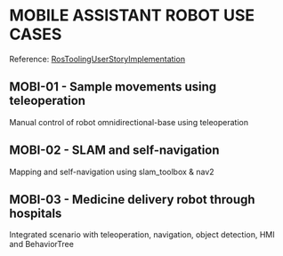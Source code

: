 # MOBILE ASSISTANT ROBOT USE CASES

Reference: [RosToolingUserStoryImplementation](https://github.com/ipa-ych/cob_eclipse_workspace)

## MOBI-01 - Sample movements using teleoperation

Manual control of robot omnidirectional-base using teleoperation

## MOBI-02 - SLAM and self-navigation 

Mapping and self-navigation using slam_toolbox & nav2

## MOBI-03 - Medicine delivery robot through hospitals

Integrated scenario with teleoperation, navigation, object detection, HMI and BehaviorTree
